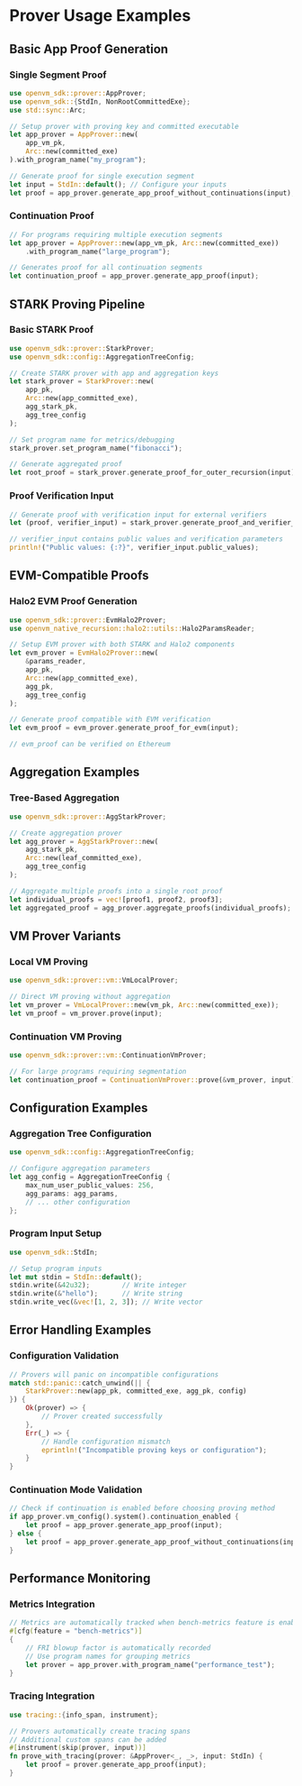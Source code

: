 # Prover Usage Examples

## Basic App Proof Generation

### Single Segment Proof
```rust
use openvm_sdk::prover::AppProver;
use openvm_sdk::{StdIn, NonRootCommittedExe};
use std::sync::Arc;

// Setup prover with proving key and committed executable
let app_prover = AppProver::new(
    app_vm_pk,
    Arc::new(committed_exe)
).with_program_name("my_program");

// Generate proof for single execution segment
let input = StdIn::default(); // Configure your inputs
let proof = app_prover.generate_app_proof_without_continuations(input);
```

### Continuation Proof
```rust
// For programs requiring multiple execution segments
let app_prover = AppProver::new(app_vm_pk, Arc::new(committed_exe))
    .with_program_name("large_program");

// Generates proof for all continuation segments
let continuation_proof = app_prover.generate_app_proof(input);
```

## STARK Proving Pipeline

### Basic STARK Proof
```rust
use openvm_sdk::prover::StarkProver;
use openvm_sdk::config::AggregationTreeConfig;

// Create STARK prover with app and aggregation keys
let stark_prover = StarkProver::new(
    app_pk,
    Arc::new(app_committed_exe),
    agg_stark_pk,
    agg_tree_config
);

// Set program name for metrics/debugging
stark_prover.set_program_name("fibonacci");

// Generate aggregated proof
let root_proof = stark_prover.generate_proof_for_outer_recursion(input);
```

### Proof Verification Input
```rust
// Generate proof with verification input for external verifiers
let (proof, verifier_input) = stark_prover.generate_proof_and_verifier_input(input);

// verifier_input contains public values and verification parameters
println!("Public values: {:?}", verifier_input.public_values);
```

## EVM-Compatible Proofs

### Halo2 EVM Proof Generation
```rust
use openvm_sdk::prover::EvmHalo2Prover;
use openvm_native_recursion::halo2::utils::Halo2ParamsReader;

// Setup EVM prover with both STARK and Halo2 components
let evm_prover = EvmHalo2Prover::new(
    &params_reader,
    app_pk,
    Arc::new(app_committed_exe),
    agg_pk,
    agg_tree_config
);

// Generate proof compatible with EVM verification
let evm_proof = evm_prover.generate_proof_for_evm(input);

// evm_proof can be verified on Ethereum
```

## Aggregation Examples

### Tree-Based Aggregation
```rust
use openvm_sdk::prover::AggStarkProver;

// Create aggregation prover
let agg_prover = AggStarkProver::new(
    agg_stark_pk,
    Arc::new(leaf_committed_exe),
    agg_tree_config
);

// Aggregate multiple proofs into a single root proof
let individual_proofs = vec![proof1, proof2, proof3];
let aggregated_proof = agg_prover.aggregate_proofs(individual_proofs);
```

## VM Prover Variants

### Local VM Proving
```rust
use openvm_sdk::prover::vm::VmLocalProver;

// Direct VM proving without aggregation
let vm_prover = VmLocalProver::new(vm_pk, Arc::new(committed_exe));
let vm_proof = vm_prover.prove(input);
```

### Continuation VM Proving
```rust
use openvm_sdk::prover::vm::ContinuationVmProver;

// For large programs requiring segmentation
let continuation_proof = ContinuationVmProver::prove(&vm_prover, input);
```

## Configuration Examples

### Aggregation Tree Configuration
```rust
use openvm_sdk::config::AggregationTreeConfig;

// Configure aggregation parameters
let agg_config = AggregationTreeConfig {
    max_num_user_public_values: 256,
    agg_params: agg_params,
    // ... other configuration
};
```

### Program Input Setup
```rust
use openvm_sdk::StdIn;

// Setup program inputs
let mut stdin = StdIn::default();
stdin.write(&42u32);        // Write integer
stdin.write(&"hello");      // Write string
stdin.write_vec(&vec![1, 2, 3]); // Write vector
```

## Error Handling Examples

### Configuration Validation
```rust
// Provers will panic on incompatible configurations
match std::panic::catch_unwind(|| {
    StarkProver::new(app_pk, committed_exe, agg_pk, config)
}) {
    Ok(prover) => {
        // Prover created successfully
    },
    Err(_) => {
        // Handle configuration mismatch
        eprintln!("Incompatible proving keys or configuration");
    }
}
```

### Continuation Mode Validation
```rust
// Check if continuation is enabled before choosing proving method
if app_prover.vm_config().system().continuation_enabled {
    let proof = app_prover.generate_app_proof(input);
} else {
    let proof = app_prover.generate_app_proof_without_continuations(input);
}
```

## Performance Monitoring

### Metrics Integration
```rust
// Metrics are automatically tracked when bench-metrics feature is enabled
#[cfg(feature = "bench-metrics")]
{
    // FRI blowup factor is automatically recorded
    // Use program names for grouping metrics
    let prover = app_prover.with_program_name("performance_test");
}
```

### Tracing Integration
```rust
use tracing::{info_span, instrument};

// Provers automatically create tracing spans
// Additional custom spans can be added
#[instrument(skip(prover, input))]
fn prove_with_tracing(prover: &AppProver<_, _>, input: StdIn) {
    let proof = prover.generate_app_proof(input);
}
```